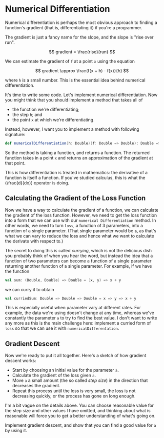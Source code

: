 # Numerical Differentiation

Numerical differentiation is perhaps the most obvious approach to finding a function's gradient (that is, differentiating it) if you're a programmer.

The gradient is just a fancy name for the slope, and the slope is "rise over run".

$$ gradient = \frac{rise}{run} $$

We can estimate the gradient of `f` at a point `x` using the equation

$$ gradient \approx \frac{f(x + h) - f(x)}{h} $$

where `h` is a small number. This is the essential idea behind numerical differentiation.

It's time to write some code. Let's implement numerical differentiation. Now you might think that you should implement a method that takes all of

- the function we're differentiating;
- the step `h`; and
- the point `x` at which we're differentiating.

Instead, however, I want you to implement a method with following signature:

```scala
def numericalDifferentiation(h: Double)(f: Double => Double): Double => Double
```

So the method is taking a function, and returns a function. The returned function takes in a point `x` and returns an approximation of the gradient at that point.

This is how differentiation is treated in mathematics: the derivative of a function is itself a function. If you've studied calculus, this is what the \(\frac{d}{dx}\) operator is doing.


## Calculating the Gradient of the Loss Function

Now we have a way to calculate the gradient of a function, we can calculate the gradient of the loss function. However, we need to get the loss function into a form that we can use with our `numerical Differentiation` method. In other words, we need to turn `loss`, a function of 3 parameters, into a function of a single parameter. (That single parameter would be `a`, as that's what we  can vary to reduce the loss and hence what we want to calculate the derivate with respect to.)

The secret to doing this is called *currying*, which is not the delicious dish you probably think of when you hear the word, but instead the idea that a function of two parameters can become a function of a single parameter returning another function of a single parameter. For example, if we have the function

```scala
val sum: (Double, Double) => Double = (x, y) => x + y
```

we can curry it to obtain

```scala
val curriedSum: Double => Double => Double = x => y => x + y
```

This is especially useful when parameter vary at different rates. For example, the data we're using doesn't change at any time, whereas we've constantly the parameter `a` to try to find the best value. I don't want to write any more as this is the main challenge here: implement a curried form of `loss` so that we can use it with `numericalDifferentation`.


## Gradient Descent

Now we're ready to put it all together. Here's a sketch of how gradient descent works:

- Start by choosing an initial value for the parameter `a`.
- Calculate the gradient of the loss given `a`. 
- Move `a` a small amount (the so called *step size*) in the direction that decreases the gradient.
- Repeat this process until the loss is very small, the loss is not decreasing quickly, or the process has gone on long enough.

I'm a bit vague on the details above. You can choose reasonable value for the step size and other values I have omitted, and thinking about what is reasonable will force you to get a better understanding of what's going on.

Implement gradient descent, and show that you can find a good value for `a` by using it.
